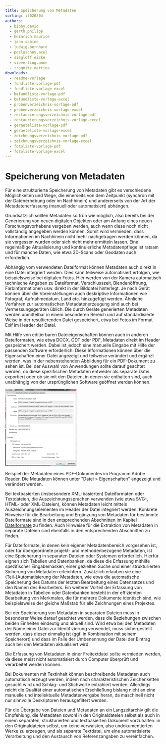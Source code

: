 ```yaml
---
title: Speicherung von Metadaten
sorting: it020204
authors:
  - bibby.david
  - gerth.philipp
  - heinrich.maurice
  - jahn.sabine
  - ludwig.bernhard
  - posluschny.axel
  - siegloff.eicke
  - sieverling.anne
  - trognitz.martina
downloads:
  - readme-vorlage
  - fundliste-vorlage-pdf
  - fundliste-vorlage-excel
  - befundliste-vorlage-pdf
  - befundliste-vorlage-excel
  - probenverzeichnis-vorlage-pdf
  - probenverzeichnis-vorlage-excel
  - restaurierungsverzeichnis-vorlage-pdf
  - restaurierungsverzeichnis-vorlage-excel
  - geraeteliste-vorlage-pdf
  - geraeteliste-vorlage-excel
  - zeichnungsverzeichnis-vorlage-pdf
  - zeichnungsverzeichnis-vorlage-excel
  - fotoliste-vorlage-pdf
  - fotoliste-vorlage-excel
---
```


# Speicherung von Metadaten

Für eine strukturierte Speicherung von Metadaten gibt es verschiedene Möglichkeiten und Wege, die einerseits von dem Zeitpunkt (synchron mit der Datenerhebung oder im Nachhinein) und andererseits von der Art der Metadatenerfassung (manuell oder automatisiert) abhängen.

Grundsätzlich sollten Metadaten so früh wie möglich, also bereits bei der Generierung von neuen digitalen Objekten oder am Anfang eines neuen Forschungsvorhabens vergeben werden, auch wenn diese noch nicht vollständig angegeben werden können. Somit wird vermieden, dass Informationen im Nachhinein nicht mehr nachgetragen werden können, da sie vergessen wurden oder sich nicht mehr ermitteln lassen. Eine regelmäßige Aktualisierung und kontinuierliche Metadatenpflege ist ratsam und für manche Daten, wie etwa 3D-Scans oder Geodaten auch erforderlich.

Abhängig vom verwendeten Dateiformat können Metadaten auch direkt in eine Datei integriert werden. Dies kann teilweise automatisiert erfolgen, wie beispielsweise bei digitalen Fotos. Hier werden von der Kamera automatisch technische Angaben zu Dateiformat, Verschlusszeit, Blendenöffnung, Farbinformationen usw. direkt in der Bilddatei hinterlegt. Je nach Gerät können über die Voreinstellungen auch deskriptive Informationen wie Fotograf, Aufnahmedatum, Land etc. hinzugefügt werden. Ähnliche Verfahren zur automatischen Metadatenerzeugung sind auch bei Vermessungsgeräten üblich. Die durch Geräte generierten Metadaten werden unmittelbar in einem besonderen Bereich und auf standardisierte Weise in der resultierenden Datei gespeichert, etwa bei Fotos im Format Exif im Header der Datei.

Mit Hilfe von editierbaren Dateieigenschaften können auch in anderen Dateiformaten, wie etwa DOCX, ODT oder PDF, Metadaten direkt im Header gespeichert werden. Dabei ist jedoch eine manuelle Eingabe mit Hilfe der passenden Software erforderlich. Diese Informationen können über die Eigenschaften einer Datei angezeigt und teilweise verändert und ergänzt werden, was in der nebenstehenden Abbildung für ein PDF-Dokument zu sehen ist. Bei der Auswahl von Anwendungen sollte darauf geachtet werden, ob diese spezifischen Metadaten entweder als separate Datei exportiert oder ob sie mit den Dateien, in denen sie enthalten sind, auch unabhängig von der ursprünglichen Software geöffnet werden können.

![Adobe Eigenschaften](./_media/04_doku_AdobeEigenschaften.png)

Beispiel der Metadaten eines PDF-Dokumentes im Programm Adobe Reader. Die Metadaten können unter "Datei > Eigenschaften" angezeigt und verändert werden.

Bei textbasierten (insbesondere XML-basierten) Dateiformaten oder Textdateien, die Auszeichnungssprachen verwenden (wie etwa SVG-, HTML- oder XML-Dateien), können Metadaten leicht mittels Auszeichnungselementen im Header der Datei integriert werden. Konkrete Hinweise für die Bearbeitung und Ergänzung von Metadaten für bestimmte Dateiformate sind in den entsprechenden Abschnitten im Kapitel [Dateiformate](https://www.ianus-fdz.de/it-empfehlungen/dateiformate) zu finden. Auch Hinweise für die Extraktion von Metadaten in separate Dateien sind ebenfalls in den entsprechenden Abschnitten zu finden.

Für Dateiformate, in denen kein eigener Metadatenbereich vorgesehen ist, oder für übergeordnete projekt- und methodenbezogene Metadaten, ist eine Speicherung in separaten Dateien oder Systemen erforderlich. Hierfür eignen sich Tabellen und Datenbanken, da diese die Erfassung mithilfe spezifischer Eingabemasken, einer gezielten Suche und einer strukturierten Sicherung von Metadaten erleichtern. Zusätzlich erlauben sie eine (Teil-)Automatisierung der Metadaten, wie etwa die automatische Speicherung des Datums der letzten Bearbeitung eines Datensatzes und den Namen des Bearbeiters. Ein weiterer Vorteil der Erfassung von Metadaten in Tabellen oder Datenbanken besteht in der effizienten Bearbeitung von Merkmalen, die für mehrere Dokumente identisch sind, wie beispielsweise der gleiche Maßstab für alle Zeichnungen eines Projektes.

Bei der Speicherung von Metadaten in separaten Dateien muss in besonderer Weise darauf geachtet werden, dass die Beziehungen zwischen beiden Einheiten eindeutig und aktuell sind. Wird etwa bei den Metadaten der Name einer Datei zur Identifizierung verwendet, muss sichergestellt werden, dass dieser einmalig ist (ggf. in Kombination mit seinem Speicherort) und dass im Falle der Umbenennung der Datei der Eintrag auch bei den Metadaten aktualisiert wird.

Die Erfassung von Metadaten in einer Freitextdatei sollte vermieden werden, da diese meist nicht automatisiert durch Computer überprüft und verarbeitet werden können.

Bei Dokumenten mit Textinhalt können beschreibende Metadaten auch automatisch erzeugt werden, indem nach charakteristischen Zeichenketten gesucht wird und Schlag- und Stichworte extrahiert werden. Allerdings reicht die Qualität einer automatischen Erschließung bislang nicht an eine manuelle und intellektuelle Metadatenvergabe heran, da maschinell nicht nur sinnvolle Deskriptoren herausgefiltert werden.

Für die Übergabe von Dateien und Metadaten an ein Langzeitarchiv gilt die Empfehlung, die Metadaten sowohl in den Originaldateien selbst als auch in einem separaten, strukturierten und textbasierten Dokument vorzuhalten: in den Originaldateien selbst, um keine verwaisten, also undokumentierten Werke zu erzeugen, und als separate Textdatei, um eine automatisierte Verarbeitung und den Austausch von Referenzangaben zu vereinfachen.
